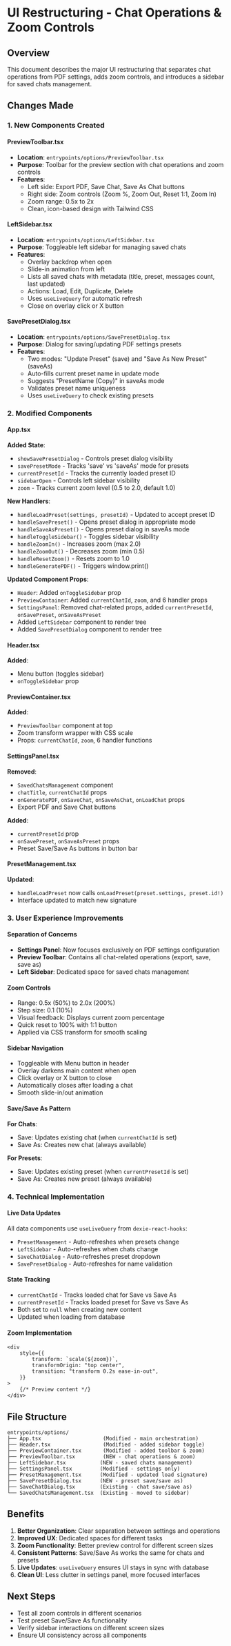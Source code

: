 # UI Restructuring - Chat Operations & Zoom Controls

## Overview

This document describes the major UI restructuring that separates chat operations from PDF settings, adds zoom controls, and introduces a sidebar for saved chats management.

## Changes Made

### 1. New Components Created

#### PreviewToolbar.tsx

-   **Location**: `entrypoints/options/PreviewToolbar.tsx`
-   **Purpose**: Toolbar for the preview section with chat operations and zoom controls
-   **Features**:
    -   Left side: Export PDF, Save Chat, Save As Chat buttons
    -   Right side: Zoom controls (Zoom %, Zoom Out, Reset 1:1, Zoom In)
    -   Zoom range: 0.5x to 2x
    -   Clean, icon-based design with Tailwind CSS

#### LeftSidebar.tsx

-   **Location**: `entrypoints/options/LeftSidebar.tsx`
-   **Purpose**: Toggleable left sidebar for managing saved chats
-   **Features**:
    -   Overlay backdrop when open
    -   Slide-in animation from left
    -   Lists all saved chats with metadata (title, preset, messages count, last updated)
    -   Actions: Load, Edit, Duplicate, Delete
    -   Uses `useLiveQuery` for automatic refresh
    -   Close on overlay click or X button

#### SavePresetDialog.tsx

-   **Location**: `entrypoints/options/SavePresetDialog.tsx`
-   **Purpose**: Dialog for saving/updating PDF settings presets
-   **Features**:
    -   Two modes: "Update Preset" (save) and "Save As New Preset" (saveAs)
    -   Auto-fills current preset name in update mode
    -   Suggests "PresetName (Copy)" in saveAs mode
    -   Validates preset name uniqueness
    -   Uses `useLiveQuery` to check existing presets

### 2. Modified Components

#### App.tsx

**Added State**:

-   `showSavePresetDialog` - Controls preset dialog visibility
-   `savePresetMode` - Tracks 'save' vs 'saveAs' mode for presets
-   `currentPresetId` - Tracks the currently loaded preset ID
-   `sidebarOpen` - Controls left sidebar visibility
-   `zoom` - Tracks current zoom level (0.5 to 2.0, default 1.0)

**New Handlers**:

-   `handleLoadPreset(settings, presetId)` - Updated to accept preset ID
-   `handleSavePreset()` - Opens preset dialog in appropriate mode
-   `handleSaveAsPreset()` - Opens preset dialog in saveAs mode
-   `handleToggleSidebar()` - Toggles sidebar visibility
-   `handleZoomIn()` - Increases zoom (max 2.0)
-   `handleZoomOut()` - Decreases zoom (min 0.5)
-   `handleResetZoom()` - Resets zoom to 1.0
-   `handleGeneratePDF()` - Triggers window.print()

**Updated Component Props**:

-   `Header`: Added `onToggleSidebar` prop
-   `PreviewContainer`: Added `currentChatId`, `zoom`, and 6 handler props
-   `SettingsPanel`: Removed chat-related props, added `currentPresetId`, `onSavePreset`, `onSaveAsPreset`
-   Added `LeftSidebar` component to render tree
-   Added `SavePresetDialog` component to render tree

#### Header.tsx

**Added**:

-   Menu button (toggles sidebar)
-   `onToggleSidebar` prop

#### PreviewContainer.tsx

**Added**:

-   `PreviewToolbar` component at top
-   Zoom transform wrapper with CSS scale
-   Props: `currentChatId`, `zoom`, 6 handler functions

#### SettingsPanel.tsx

**Removed**:

-   `SavedChatsManagement` component
-   `chatTitle`, `currentChatId` props
-   `onGeneratePDF`, `onSaveChat`, `onSaveAsChat`, `onLoadChat` props
-   Export PDF and Save Chat buttons

**Added**:

-   `currentPresetId` prop
-   `onSavePreset`, `onSaveAsPreset` props
-   Preset Save/Save As buttons in button bar

#### PresetManagement.tsx

**Updated**:

-   `handleLoadPreset` now calls `onLoadPreset(preset.settings, preset.id!)`
-   Interface updated to match new signature

### 3. User Experience Improvements

#### Separation of Concerns

-   **Settings Panel**: Now focuses exclusively on PDF settings configuration
-   **Preview Toolbar**: Contains all chat-related operations (export, save, save as)
-   **Left Sidebar**: Dedicated space for saved chats management

#### Zoom Controls

-   Range: 0.5x (50%) to 2.0x (200%)
-   Step size: 0.1 (10%)
-   Visual feedback: Displays current zoom percentage
-   Quick reset to 100% with 1:1 button
-   Applied via CSS transform for smooth scaling

#### Sidebar Navigation

-   Toggleable with Menu button in header
-   Overlay darkens main content when open
-   Click overlay or X button to close
-   Automatically closes after loading a chat
-   Smooth slide-in/out animation

#### Save/Save As Pattern

**For Chats**:

-   Save: Updates existing chat (when `currentChatId` is set)
-   Save As: Creates new chat (always available)

**For Presets**:

-   Save: Updates existing preset (when `currentPresetId` is set)
-   Save As: Creates new preset (always available)

### 4. Technical Implementation

#### Live Data Updates

All data components use `useLiveQuery` from `dexie-react-hooks`:

-   `PresetManagement` - Auto-refreshes when presets change
-   `LeftSidebar` - Auto-refreshes when chats change
-   `SaveChatDialog` - Auto-refreshes preset dropdown
-   `SavePresetDialog` - Auto-refreshes for name validation

#### State Tracking

-   `currentChatId` - Tracks loaded chat for Save vs Save As
-   `currentPresetId` - Tracks loaded preset for Save vs Save As
-   Both set to `null` when creating new content
-   Updated when loading from database

#### Zoom Implementation

```tsx
<div
    style={{
        transform: `scale(${zoom})`,
        transformOrigin: "top center",
        transition: "transform 0.2s ease-in-out",
    }}
>
    {/* Preview content */}
</div>
```

## File Structure

```
entrypoints/options/
├── App.tsx                    (Modified - main orchestration)
├── Header.tsx                 (Modified - added sidebar toggle)
├── PreviewContainer.tsx       (Modified - added toolbar & zoom)
├── PreviewToolbar.tsx         (NEW - chat operations & zoom)
├── LeftSidebar.tsx           (NEW - saved chats management)
├── SettingsPanel.tsx         (Modified - settings only)
├── PresetManagement.tsx      (Modified - updated load signature)
├── SavePresetDialog.tsx      (NEW - preset save/save as)
├── SaveChatDialog.tsx        (Existing - chat save/save as)
└── SavedChatsManagement.tsx  (Existing - moved to sidebar)
```

## Benefits

1. **Better Organization**: Clear separation between settings and operations
2. **Improved UX**: Dedicated spaces for different tasks
3. **Zoom Functionality**: Better preview control for different screen sizes
4. **Consistent Patterns**: Save/Save As works the same for chats and presets
5. **Live Updates**: `useLiveQuery` ensures UI stays in sync with database
6. **Clean UI**: Less clutter in settings panel, more focused interfaces

## Next Steps

-   Test all zoom controls in different scenarios
-   Test preset Save/Save As functionality
-   Verify sidebar interactions on different screen sizes
-   Ensure UI consistency across all components
